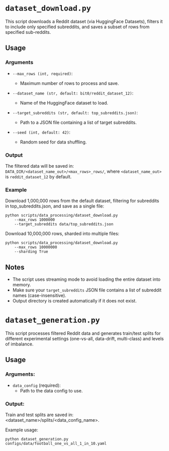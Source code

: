 # `dataset_download.py`

This script downloads a Reddit dataset (via HuggingFace Datasets), filters it to include only specified subreddits, and saves a subset of rows from specified sub-reddits.

## Usage
### Arguments
- `--max_rows (int, required)`:
  - Maximum number of rows to process and save.

- `--dataset_name (str, default: bit0/reddit_dataset_12)`:
    - Name of the HuggingFace dataset to load.

- `--target_subreddits (str, default: top_subreddits.json)`:
    - Path to a JSON file containing a list of target subreddits.

- `--seed (int, default: 42)`:
  - Random seed for data shuffling.

### Output
The filtered data will be saved in: `DATA_DIR/<dataset_name_out>/<max_rows>_rows/`, where `<dataset_name_out>` is `reddit_dataset_12` by default.

### Example
Download 1,000,000 rows from the default dataset, filtering for subreddits in top_subreddits.json, and save as a single file:

```
python scripts/data_processing/dataset_download.py
    --max_rows 1000000
    --target_subreddits data/top_subreddits.json
```
Download 10,000,000 rows, sharded into multiple files:

```
python scripts/data_processing/dataset_download.py
    --max_rows 10000000
    --sharding True
```

## Notes
- The script uses streaming mode to avoid loading the entire dataset into memory.
- Make sure your `target_subreddits` JSON file contains a list of subreddit names (case-insensitive).
- Output directory is created automatically if it does not exist.


# `dataset_generation.py`

This script processes filtered Reddit data and generates train/test splits for different experimental settings (one-vs-all, data-drift, multi-class) and levels of imbalance.

## Usage

### Arguments:

- `data_config` (required):
  - Path to the data config to use.

### Output:

Train and test splits are saved in: <dataset_name>/splits/<data_config_name>.

Example usage:

```
python dataset_generation.py configs/data/football_one_vs_all_1_in_10.yaml
```
